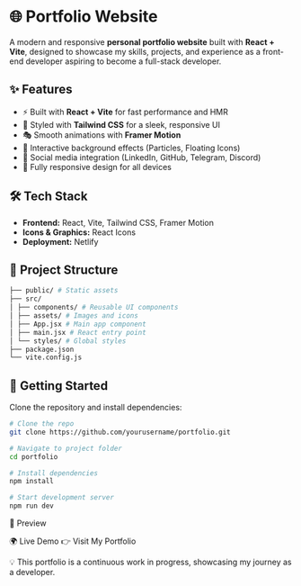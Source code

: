 # 🌐 Portfolio Website

A modern and responsive **personal portfolio website** built with **React + Vite**, designed to showcase my skills, projects, and experience as a front-end developer aspiring to become a full-stack developer.  

## ✨ Features

- ⚡ Built with **React + Vite** for fast performance and HMR  
- 🎨 Styled with **Tailwind CSS** for a sleek, responsive UI  
- 🎭 Smooth animations with **Framer Motion**  
- 🌌 Interactive background effects (Particles, Floating Icons)  
- 🔗 Social media integration (LinkedIn, GitHub, Telegram, Discord)  
- 📱 Fully responsive design for all devices  

## 🛠️ Tech Stack

- **Frontend:** React, Vite, Tailwind CSS, Framer Motion  
- **Icons & Graphics:** React Icons  
- **Deployment:** Netlify 

## 📂 Project Structure
```bash portfolio/
├── public/ # Static assets
├── src/
│ ├── components/ # Reusable UI components
│ ├── assets/ # Images and icons
│ ├── App.jsx # Main app component
│ ├── main.jsx # React entry point
│ └── styles/ # Global styles
├── package.json
└── vite.config.js
```


## 🚀 Getting Started

Clone the repository and install dependencies:

```bash
# Clone the repo
git clone https://github.com/yourusername/portfolio.git

# Navigate to project folder
cd portfolio

# Install dependencies
npm install

# Start development server
npm run dev
```

📸 Preview

🌍 Live Demo
👉 Visit My Portfolio

💡 This portfolio is a continuous work in progress, showcasing my journey as a developer.


